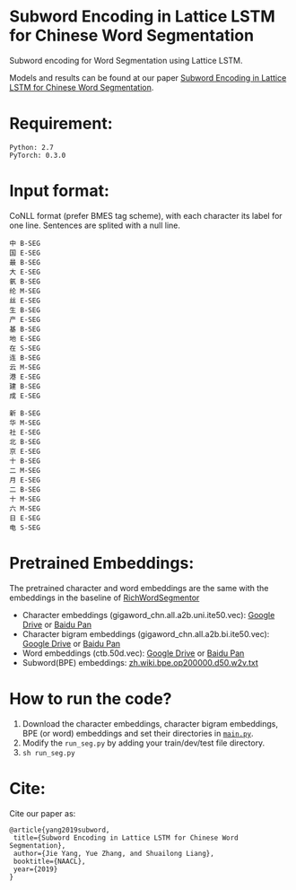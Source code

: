 Subword Encoding in Lattice LSTM for Chinese Word Segmentation
====

Subword encoding for Word Segmentation using Lattice LSTM. 

Models and results can be found at our paper [Subword Encoding in Lattice LSTM for Chinese Word Segmentation](https://arxiv.org/pdf/1810.12594.pdf). 


Requirement:
======
	Python: 2.7   
	PyTorch: 0.3.0 


Input format:
======
CoNLL format (prefer BMES tag scheme), with each character its label for one line. Sentences are splited with a null line.

	中 B-SEG
	国 E-SEG
	最 B-SEG
	大 E-SEG
	氨 B-SEG
	纶 M-SEG
	丝 E-SEG
	生 B-SEG
	产 E-SEG
	基 B-SEG
	地 E-SEG
	在 S-SEG
	连 B-SEG
	云 M-SEG
	港 E-SEG
	建 B-SEG
	成 E-SEG

	新 B-SEG
	华 M-SEG
	社 E-SEG
	北 B-SEG
	京 E-SEG
	十 B-SEG
	二 M-SEG
	月 E-SEG
	二 B-SEG
	十 M-SEG
	六 M-SEG
	日 E-SEG
	电 S-SEG

Pretrained Embeddings:
====
The pretrained character and word embeddings are the same with the embeddings in the baseline of [RichWordSegmentor](https://github.com/jiesutd/RichWordSegmentor)

* Character embeddings (gigaword_chn.all.a2b.uni.ite50.vec): [Google Drive](https://drive.google.com/file/d/1_Zlf0OAZKVdydk7loUpkzD2KPEotUE8u/view?usp=sharing) or [Baidu Pan](https://pan.baidu.com/s/1pLO6T9D)
* Character bigram embeddings (gigaword_chn.all.a2b.bi.ite50.vec): [Google Drive](https://drive.google.com/file/d/18KviwrhUSNkvHx55IOx80bcytALpojHk/view?usp=sharing) or [Baidu Pan](https://pan.baidu.com/s/1pLO6T9D)
* Word embeddings (ctb.50d.vec): [Google Drive](https://drive.google.com/file/d/1K_lG3FlXTgOOf8aQ4brR9g3R40qi1Chv/view?usp=sharing) or [Baidu Pan](https://pan.baidu.com/s/1pLO6T9D)
* Subword(BPE) embeddings: [zh.wiki.bpe.op200000.d50.w2v.txt](https://nlp.h-its.org/bpemb/zh/zh.wiki.bpe.vs200000.d50.w2v.txt.tar.gz)

How to run the code?
====
1. Download the character embeddings, character bigram embeddings, BPE (or word) embeddings and set their directories in [`main.py`](https://github.com/jiesutd/SubwordEncoding-CWS/blob/41d6671ecac8209901f77001bf68d33b8b128e01/main.py#L395).
2. Modify the `run_seg.py` by adding your train/dev/test file directory.
3. `sh run_seg.py`



Cite: 
========
Cite our paper as:

    @article{yang2019subword,  
     title={Subword Encoding in Lattice LSTM for Chinese Word Segmentation},  
     author={Jie Yang, Yue Zhang, and Shuailong Liang},  
     booktitle={NAACL},
     year={2019}  
    }